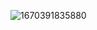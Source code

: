 ![1670391835880](C:\Users\xiangchengkang\AppData\Roaming\Typora\typora-user-images\1670391835880.png)
